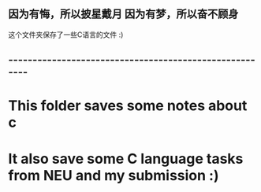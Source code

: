 ## 因为有悔，所以披星戴月  因为有梦，所以奋不顾身 
这个文件夹保存了一些C语言的文件 :)

## -------------------------------------------------------

# This folder saves some notes about c
# It also save some C language tasks from NEU and my submission :)

